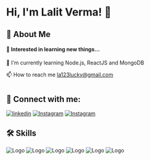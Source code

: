 # Hi, I'm Lalit Verma! 👋


## 🚀 About Me
#### 👦 Interested in learning new things...



🧠 I'm currently learning Node.js, ReactJS and MongoDB

📫 How to reach me la123lucky@gmail.com
#


## 🔗 Connect with me:
[![linkedin](https://img.shields.io/badge/linkedin-0A66C2?style=for-the-badge&logo=linkedin&logoColor=white)](https://www.linkedin.com/in/lalit-verma-926b39228/)
[![Instagram](https://img.shields.io/badge/Instagram-0A66C2?style=for-the-badge&logo=Instagram&logoColor=red)](https://www.instagram.com/lalitverma6393/)
[![Instagram](https://img.shields.io/badge/Facebook-0A66C2?style=for-the-badge&logo=Facebook&logoColor=white)](https://www.facebook.com/profile.php?id=100024178040081)


## 🛠 Skills
![Logo](https://img.icons8.com/color/48/000000/c-programming.png)
![Logo](https://img.icons8.com/color/48/000000/c-plus-plus-logo.png)
![Logo](https://img.icons8.com/color/48/000000/html-5--v1.png)
![Logo](https://img.icons8.com/color/48/000000/css3.png)
![Logo](https://img.icons8.com/color/48/000000/javascript--v1.png)
![Logo](https://img.icons8.com/color/48/000000/angularjs.png)

<!---
lalit6393/lalit6393 is a ✨ special ✨ repository because its `README.md` (this file) appears on your GitHub profile.
You can click the Preview link to take a look at your changes.
--->
